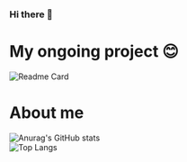 ### Hi there 👋

<!--
**editso/editso** is a ✨ _special_ ✨ repository because its `README.md` (this file) appears on your GitHub profile.

Here are some ideas to get you started:

- 🔭 I’m currently working on ...
- 🌱 I’m currently learning ...
- 👯 I’m looking to collaborate on ...
- 🤔 I’m looking for help with ...
- 💬 Ask me about ...
- 📫 How to reach me: ...
- 😄 Pronouns: ...
- ⚡ Fun fact: ...
-->
# My ongoing project 😊
![Readme Card](https://github-readme-stats.vercel.app/api/pin/?username=editso&repo=fuso)

# About me
![Anurag's GitHub stats](https://github-readme-stats.vercel.app/api?username=editso&count_private=true)  
![Top Langs](https://github-readme-stats.vercel.app/api/top-langs/?username=editso&layout=compact)  




